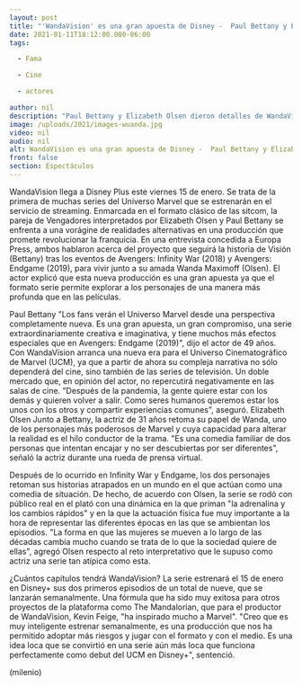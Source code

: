 ```yaml
---
layout: post
title: "'WandaVision' es una gran apuesta de Disney -  Paul Bettany y Elizabeth Olsen sobre la serie"
date: 2021-01-11T18:12:00.000-06:00
tags:

  - Fama

  - Cine

  - actores

author: nil
description: "Paul Bettany y Elizabeth Olsen dieron detalles de WandaVision, la serie de Disney+ que se estrenará este viernes 15 de enero. "
image: /uploads/2021/images-wuanda.jpg
video: nil
audio: nil
alt: WandaVision es una gran apuesta de Disney -  Paul Bettany y Elizabeth Olsen sobre la serie
front: false
section: Espectáculos
---
```


WandaVision llega a Disney Plus este viernes 15 de enero. Se trata de la primera de muchas series del Universo Marvel que se estrenarán en el servicio de streaming. Enmarcada en el formato clásico de las sitcom, la pareja de Vengadores interpretados por Elizabeth Olsen y Paul Bettany se enfrenta a una vorágine de realidades alternativas en una producción que promete revolucionar la franquicia. En una entrevista concedida a Europa Press, ambos hablaron acerca del proyecto que seguirá la historia de Visión (Bettany) tras los eventos de Avengers: Infinity War (2018) y Avengers: Endgame (2019), para vivir junto a su amada Wanda Maximoff (Olsen). El actor explicó que esta nueva producción es una gran apuesta ya que el formato serie permite explorar a los personajes de una manera más profunda que en las películas.

Paul Bettany "Los fans verán el Universo Marvel desde una perspectiva completamente nueva. Es una gran apuesta, un gran compromiso, una serie extraordinariamente creativa e imaginativa, y tiene muchos más efectos especiales que en Avengers: Endgame (2019)", dijo el actor de 49 años. Con WandaVision arranca una nueva era para el Universo Cinematográfico de Marvel (UCM), ya que a partir de ahora su compleja narrativa no sólo dependerá del cine, sino también de las series de televisión. Un doble mercado que, en opinión del actor, no repercutirá negativamente en las salas de cine. "Después de la pandemia, la gente quiere estar con los demás y quieren volver a salir. Como seres humanos queremos estar los unos con los otros y compartir experiencias comunes", aseguró. Elizabeth Olsen Junto a Bettany, la actriz de 31 años retoma su papel de Wanda, uno de los personajes más poderosos de Marvel y cuya capacidad para alterar la realidad es el hilo conductor de la trama. "Es una comedia familiar de dos personas que intentan encajar y no ser descubiertas por ser diferentes", señaló la actriz durante una rueda de prensa virtual.

Después de lo ocurrido en Infinity War y Endgame, los dos personajes retoman sus historias atrapados en un mundo en el que actúan como una comedia de situación. De hecho, de acuerdo con Olsen, la serie se rodó con público real en el plató con una dinámica en la que priman "la adrenalina y los cambios rápidos" y en la que la actuación física fue muy importante a la hora de representar las diferentes épocas en las que se ambientan los episodios. "La forma en que las mujeres se mueven a lo largo de las décadas cambia mucho cuando se trata de lo que la sociedad quiere de ellas", agregó Olsen respecto al reto interpretativo que le supuso como actriz una serie tan atípica como esta.

¿Cuántos capítulos tendrá WandaVision? La serie estrenará el 15 de enero en Disney+ sus dos primeros episodios de un total de nueve, que se lanzarán semanalmente. Una fórmula que ha sido muy exitosa para otros proyectos de la plataforma como The Mandalorian, que para el productor de WandaVision, Kevin Feige, "ha inspirado mucho a Marvel". "Creo que es muy inteligente estrenar semanalmente, es una producción que nos ha permitido adoptar más riesgos y jugar con el formato y con el medio. Es una idea loca que se convirtió en una serie aún más loca que funciona perfectamente como debut del UCM en Disney+", sentenció.

(milenio)